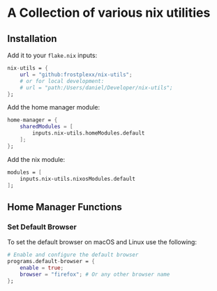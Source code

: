 # A Collection of various nix utilities


## Installation


Add it to your `flake.nix` inputs:
```nix
nix-utils = {
    url = "github:frostplexx/nix-utils";
    # or for local development:
    # url = "path:/Users/daniel/Developer/nix-utils";
};
```
Add the home manager module:
```nix
home-manager = {
    sharedModules = [
        inputs.nix-utils.homeModules.default
    ];
};
```
Add the nix module:
```nix
modules = [
    inputs.nix-utils.nixosModules.default
];
```


## Home Manager Functions

### Set Default Browser

To set the default browser on macOS and Linux use the following:
```nix
# Enable and configure the default browser
programs.default-browser = {
    enable = true;
    browser = "firefox"; # Or any other browser name
};
```
